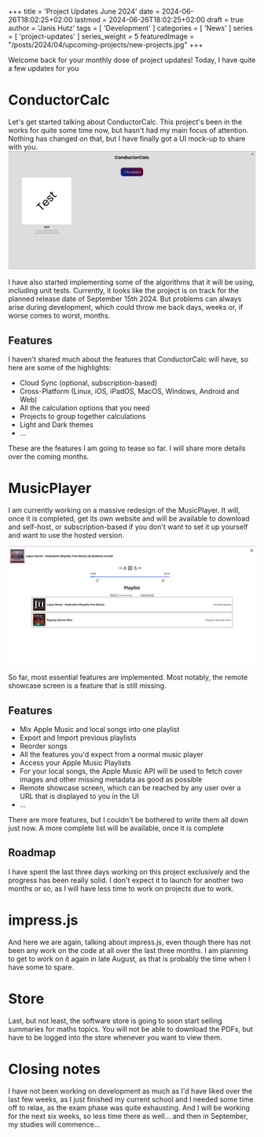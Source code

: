 +++
title = 'Project Updates June 2024'
date = 2024-06-26T18:02:25+02:00
lastmod = 2024-06-26T18:02:25+02:00
draft = true
author = 'Janis Hutz'
tags = [ 'Development' ]
categories = [ 'News' ]
series = [ 'project-updates' ]
series_weight = 5
featuredImage = "/posts/2024/04/upcoming-projects/new-projects.jpg"
+++

Welcome back for your monthly dose of project updates! Today, I have quite a few updates for you

# ConductorCalc
Let's get started talking about ConductorCalc. This project's been in the works for quite some time now, but hasn't had my main focus of attention. Nothing has changed on that, but I have finally got a UI mock-up to share with you.
![ConductorCalc UI Mockup](./conductorcalc.jpg)

I have also started implementing some of the algorithms that it will be using, including unit tests. Currently, it looks like the project is on track for the planned release date of September 15th 2024. But problems can always arise during development, which could throw me back days, weeks or, if worse comes to worst, months.

## Features
I haven't shared much about the features that ConductorCalc will have, so here are some of the highlights:
- Cloud Sync (optional, subscription-based)
- Cross-Platform (Linux, iOS, iPadOS, MacOS, Windows, Android and Web)
- All the calculation options that you need
- Projects to group together calculations
- Light and Dark themes
- ...

These are the features I am going to tease so far. I will share more details over the coming months.


# MusicPlayer
I am currently working on a massive redesign of the MusicPlayer. It will, once it is completed, get its own website and will be available to download and self-host, or subscription-based if you don't want to set it up yourself and want to use the hosted version.

![MusicPlayer UI](./musicplayer.jpg)

So far, most essential features are implemented. Most notably, the remote showcase screen is a feature that is still missing.

## Features
- Mix Apple Music and local songs into one playlist
- Export and Import previous playlists
- Reorder songs
- All the features you'd expect from a normal music player
- Access your Apple Music Playlists
- For your local songs, the Apple Music API will be used to fetch cover images and other missing metadata as good as possible
- Remote showcase screen, which can be reached by any user over a URL that is displayed to you in the UI
- ...

There are more features, but I couldn't be bothered to write them all down just now. A more complete list will be available, once it is complete

## Roadmap
I have spent the last three days working on this project exclusively and the progress has been really solid. I don't expect it to launch for another two months or so, as I will have less time to work on projects due to work. 


# impress.js
And here we are again, talking about impress.js, even though there has not been any work on the code at all over the last three months. I am planning to get to work on it again in late August, as that is probably the time when I have some to spare.


# Store
Last, but not least, the software store is going to soon start selling summaries for maths topics. You will not be able to download the PDFs, but have to be logged into the store whenever you want to view them.


# Closing notes
I have not been working on development as much as I'd have liked over the last few weeks, as I just finished my current school and I needed some time off to relax, as the exam phase was quite exhausting. And I will be working for the next six weeks, so less time there as well... and then in September, my studies will commence...